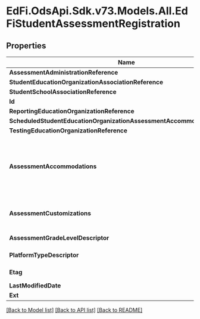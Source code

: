 # EdFi.OdsApi.Sdk.v73.Models.All.EdFiStudentAssessmentRegistration

## Properties

Name | Type | Description | Notes
------------ | ------------- | ------------- | -------------
**AssessmentAdministrationReference** | [**EdFiAssessmentAdministrationReference**](EdFiAssessmentAdministrationReference.md) |  | 
**StudentEducationOrganizationAssociationReference** | [**EdFiStudentEducationOrganizationAssociationReference**](EdFiStudentEducationOrganizationAssociationReference.md) |  | 
**StudentSchoolAssociationReference** | [**EdFiStudentSchoolAssociationReference**](EdFiStudentSchoolAssociationReference.md) |  | 
**Id** | **string** |  | [optional] 
**ReportingEducationOrganizationReference** | [**EdFiEducationOrganizationReference**](EdFiEducationOrganizationReference.md) |  | [optional] 
**ScheduledStudentEducationOrganizationAssessmentAccommodationReference** | [**EdFiStudentEducationOrganizationAssessmentAccommodationReference**](EdFiStudentEducationOrganizationAssessmentAccommodationReference.md) |  | [optional] 
**TestingEducationOrganizationReference** | [**EdFiEducationOrganizationReference**](EdFiEducationOrganizationReference.md) |  | [optional] 
**AssessmentAccommodations** | [**List&lt;EdFiStudentAssessmentRegistrationAssessmentAccommodation&gt;**](EdFiStudentAssessmentRegistrationAssessmentAccommodation.md) | An unordered collection of studentAssessmentRegistrationAssessmentAccommodations. The special variation(s) to be used in how assessments (in general) are presented, how it is administered, or how the test taker is allowed to respond. This generally refers to changes that do not substantially alter what the examination measures. The proper use of accommodations does not substantially change academic level or performance criteria. | [optional] 
**AssessmentCustomizations** | [**List&lt;EdFiStudentAssessmentRegistrationAssessmentCustomization&gt;**](EdFiStudentAssessmentRegistrationAssessmentCustomization.md) | An unordered collection of studentAssessmentRegistrationAssessmentCustomizations. Key/value pairs which may be used to facilitate customization of an assessment or to support vendor reporting/analysis. | [optional] 
**AssessmentGradeLevelDescriptor** | **string** | The grade level or primary instructional level at which the student is to be assessed. | [optional] 
**PlatformTypeDescriptor** | **string** | The environment or format in which the assessment is expected to be administered. | [optional] 
**Etag** | **string** | A unique system-generated value that identifies the version of the resource. | [optional] 
**LastModifiedDate** | **DateTime** | The date and time the resource was last modified. | [optional] 
**Ext** | **Object** | Extensions to the StudentAssessmentRegistration entity. | [optional] 

[[Back to Model list]](../../README.md#documentation-for-models) [[Back to API list]](../../README.md#documentation-for-api-endpoints) [[Back to README]](../../README.md)

